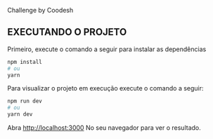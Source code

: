 Challenge by Coodesh

## EXECUTANDO O PROJETO

Primeiro, execute o comando a seguir para instalar as dependências

```bash
npm install
# ou
yarn
```

Para visualizar o projeto em execução execute o comando a seguir:

```bash
npm run dev
# ou
yarn dev
```

Abra [http://localhost:3000](http://localhost:3000) No seu navegador para ver o resultado.